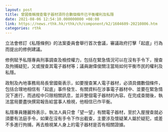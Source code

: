 ```yaml
---
layout: post
title: 曾國衞稱搜查電子器材須符合數個條件已平衡權利及私隱
date: 2021-08-06 12:54:10.000000000 +08:00
link: https://news.rthk.hk/rthk/ch/component/k2/1604609-20210806.htm
categories: rthk
---
```


立法會修訂《私隱條例》的法案委員會舉行首次會議，審議政府打擊「起底」行為而提出的修例建議。

修例賦予私隱專員刑事調查及檢控權力，包括在緊急情況可以在沒有手令下，搜查及拘捕疑犯，又或搜查其電子器材等；議員謝偉俊關注當局如何平衡市民的權利及私隱。

政制及內地事務局局長曾國衞表示，如要搜查某人電子器材，必須具備數個條件，包括合理地相信有「起底」事件發生、有關資料在涉事電子器材中、並要在緊急情況下進行，而過程中只限相關訊息，並非整個電子器材的內容。在完成查閱後，執法當局要盡快撰寫報告給當事人檢視，他相信已作平衡。

私隱專員鍾麗玲表示，執法人員只會「望一望」有關電子器材，至於入屋搜查就必須要有法庭手令，如果在沒有手令下作出截查，主要涉及懷疑某人屬於疑犯，或差不多進行拘捕，再去檢視某人身上的電子器材是否有相關證據。
